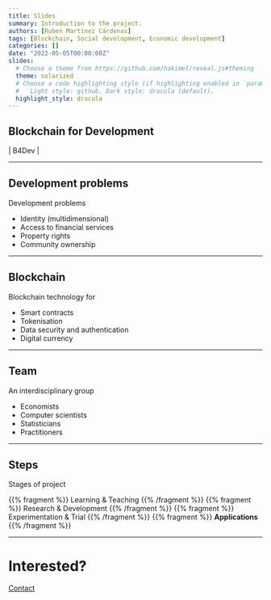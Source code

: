 ```yaml
---
title: Slides
summary: Introduction to the project.
authors: [Ruben Martínez Cárdenas]
tags: [Blockchain, Social development, Economic development]
categories: []
date: "2022-05-05T00:00:00Z"
slides:
  # Choose a theme from https://github.com/hakimel/reveal.js#theming
  theme: solarized
  # Choose a code highlighting style (if highlighting enabled in `params.toml`)
  #   Light style: github. Dark style: dracula (default).
  highlight_style: dracula
---
```


## Blockchain for Development

 | B4Dev |

---

## Development problems

Development problems

- Identity (multidimensional)
- Access to financial services
- Property rights
- Community ownership

---

## Blockchain

Blockchain technology for

- Smart contracts
- Tokenisation 
- Data security and authentication
- Digital currency

---

## Team

An interdisciplinary group

- Economists
- Computer scientists
- Statisticians 
- Practitioners
---

## Steps

Stages of project

{{% fragment %}} Learning & Teaching {{% /fragment %}}
{{% fragment %}} Research & Development {{% /fragment %}}
{{% fragment %}} Experimentation & Trial {{% /fragment %}}
{{% fragment %}} **Applications** {{% /fragment %}}

---

# Interested?

[Contact](https://rubenmtzc.netlify.app/#contact)
